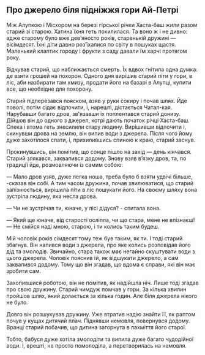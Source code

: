 ## Про джерело біля підніжжя гори Ай-Петрі

Між Алупкою і Місхором на березі гірської річки Хаста-баш жили разом  старий зі старою.
Хатина їхня геть похилилася.
Та воно ж і не дивно: адже старому було вже дев’яносто років, старенькій дружині — вісімдесят.
Їхні діти давно роз’їхалися по світу в пошуках щастя.
Маленький клаптик городу і фрукти з саду давали їм харчі протягом року.

Відчував старий, що наближається смерть.
Їх вдвох гнітила одна думка: де взяти грошей на похорон.
Одного дня вирішив старий піти у гори, в ліс, аби назбирати там хмизу, продати його на базарі в Алупці, купити все, що необхідне для похорону.

Cтарий підперезався пояском, взяв у руки сокиру і почав шлях.
Йде поволі, потім сідає відпочити, і, нарешті, дістається Чатал-кая.
Нарубавши багато дров, зв'язавши їх поплентався старий донизу.
Дійшов він до одного з джерел, котрі дають початок річці Хаста-баш.
Спека і втома геть знесилили стару людину.
Вирішивши відпочити і, скинувши дрова на землю, він випив води з джерела.
Після чого йому дуже захотілося спати, і, прихилившись спиною к краю, старий заснув.

Прокинувшись, він помітив, що сонце пішло на захід — день кінчався.
Старий злякався, заквапився додому.
Знову взяв в’язку дров, та, по традиції йде, розмовляючи із самим собою:

— Мало дров узяв, дуже легка ноша, треба було б взяти удвічі більше, -сказав він собі.
А тим часом дружина, почав хвилюватися, що старий запізнюється, вирішила піти в ліс пошукати його.
На своєму шляху вона зустріла людину, яка несла дрова.

— Чи не зустрічав ти, юначе, у лісі дідуся? - спитала вона.

— Який ще юначе, від старості осліпла, чи що стара, мене не впізнаєш!
— Не смійся наді мною, старою, і ти колись таким будеш.

Мій чоловік років сімдесят тому теж був таким, як ти.
І тоді старий збагнув.
Він напився води з джерела, про яке колись розповідав його дід та змолодів.
Звичайно, стара також має негайно скуштувати води з цього джерела.
Чоловік пояснив їй, як відшукати джерело, а сам заквапився додому.
Тому що він згадав, що вдома є справи, які він має зробити сам.

Захопившися роботою, він не помітив, як надійшла ніч.
Лише тоді згадав про свою дружину.
Старий чимдуж помчав у гори.
За кілька хвилин пройшов шлях, який долається за кілька годин.
Але біля джерела нікого не було.

Довго він розшукував дружину.
Уже втратив надію знайти її, як раптом почув у кущах дитячий плач.
Піднявши немовля, повернувся додому.
Вранці старий побачив, що дитина загорнута в лахміття його старої.

Тобто, бабуся дуже хотіла змолодіти та випила дуже багато чудодійної води.
І, врешті, не просто помолоділа, а перетворилась на немовля.